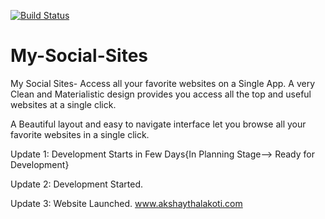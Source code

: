 [![Build Status](https://travis-ci.org/akshaytandroid/My-Social-Sites.svg?branch=master)](https://travis-ci.org/akshaytandroid/My-Social-Sites)

# My-Social-Sites
My Social Sites- Access all your favorite websites on a Single App. A very Clean and Materialistic design provides you access all the top and useful websites at a single click.

A Beautiful layout and easy to navigate interface let you browse all your favorite websites in a single click.

Update 1:
Development Starts in Few Days{In Planning Stage--> Ready for Development}

Update 2:
Development Started.

Update 3:
Website Launched.
  www.akshaythalakoti.com






